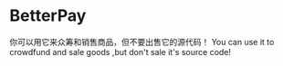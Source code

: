 # BetterPay
你可以用它来众筹和销售商品，但不要出售它的源代码！
You can use it to crowdfund and sale goods ,but don't sale it's source code!
